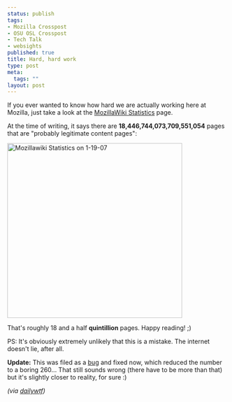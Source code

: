 ```yaml
--- 
status: publish
tags: 
- Mozilla Crosspost
- OSU OSL Crosspost
- Tech Talk
- websights
published: true
title: Hard, hard work
type: post
meta: 
  tags: ""
layout: post
---
```

If you ever wanted to know how hard we are actually working here at Mozilla, just take a look at the <a href="http://wiki.mozilla.org/Special:Statistics">MozillaWiki Statistics</a> page.

At the time of writing, it says there are <strong>18,446,744,073,709,551,054</strong> pages that are "probably legitimate content pages":

<a class="imagelink" href="http://fredericiana.com/wp-content/uploads/2007/01/mozillawiki-statistics.png" title="Mozillawiki Statistics on 1-19-07"><img id="image159" src="http://fredericiana.com/wp-content/uploads/2007/01/mozillawiki-statistics.png" alt="Mozillawiki Statistics on 1-19-07" width="400" class="center" /></a>

That's roughly 18 and a half <strong>quintillion</strong> pages. Happy reading! ;)

PS: It's obviously extremely unlikely that this is a mistake. The internet doesn't lie, after all.

<strong>Update:</strong> This was filed as a <a href="https://bugzilla.mozilla.org/show_bug.cgi?id=367573">bug</a> and fixed now, which reduced the number to a boring 260... That still sounds wrong (there have to be more than that) but it's slightly closer to reality, for sure :)

<em>(via <a href="http://thedailywtf.com/Articles/Chocolate_Covered_SQL.aspx">dailywtf</a>)</em>
